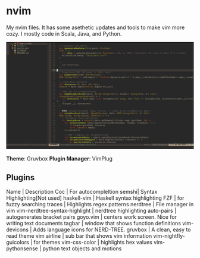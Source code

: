 # nvim

My nvim files. It has some asethetic updates and tools to make vim more cozy. I mostly code in Scala, Java, and Python.

![](screenshot.png)


**Theme**: Gruvbox
**Plugin Manager**: VimPlug

## Plugins

Name | Description
Coc | For autocompleltion 
semshi| Syntax Highlighting[Not used]
haskell-vim | Haskell syntax highlighting
FZF | for fuzzy searching
traces | Highlights regex patterns
nerdtree | File manager in vim
vim-nerdtree-syntax-highlight | nerdtree highlighting
auto-pairs | autogenerates bracket pairs
goyo.vim | centers work screen. Nice for writing text documents
tagbar | window that shows function definitions
vim-devicons | Adds language icons for NERD-TREE.
gruvbox | A clean, easy to read theme
vim airline | sub bar that shows vim information
vim-nightfly-guicolors | for themes
vim-css-color | highlights hex values
vim-pythonsense | python text objects and motions





